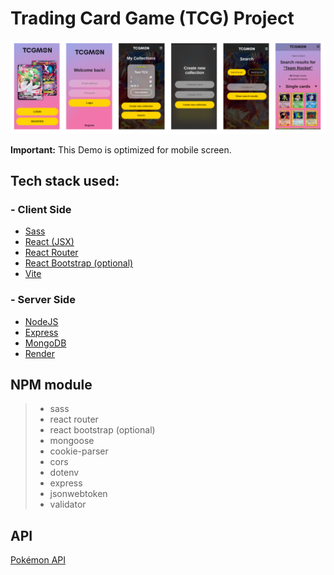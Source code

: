 # Trading Card Game (TCG) Project

![LandingPage](TCGMON.png)

**Important:** This Demo is optimized for mobile screen.

## Tech stack used:

### - Client Side

- [Sass](https://sass-lang.com/)
- [React (JSX)](https://reactjs.org/)
- [React Router](https://reactrouter.com/en/main)
- [React Bootstrap (optional)](https://react-bootstrap.netlify.app/)
- [Vite](https://vitejs.dev/)

### - Server Side

- [NodeJS](https://nodejs.org/)
- [Express](https://expressjs.com/de/)
- [MongoDB](https://www.mongodb.com/atlas/database)
- [Render](https://render.com/)

## NPM module

> - sass
> - react router
> - react bootstrap (optional)
> - mongoose
> - cookie-parser
> - cors
> - dotenv
> - express
> - jsonwebtoken
> - validator

## API

[Pokémon API](https://pokemontcg.io/)
